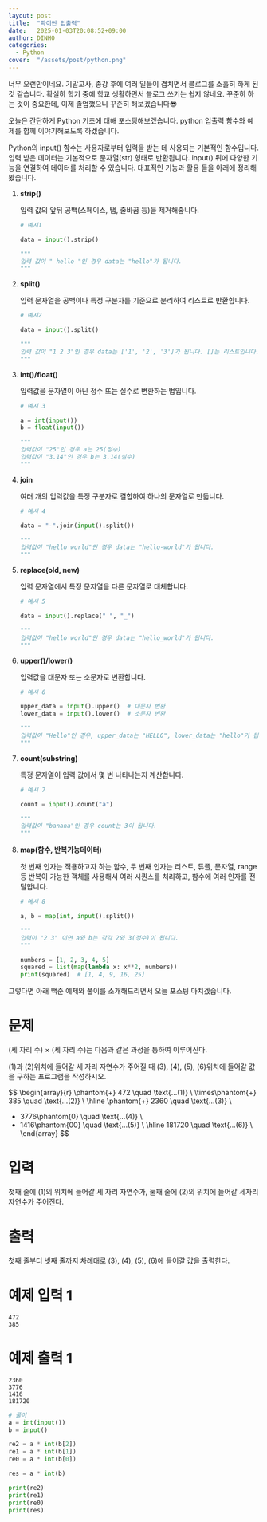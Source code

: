 ```yaml
---
layout: post
title:  "파이썬 입출력"
date:   2025-01-03T20:08:52+09:00
author: DINHO
categories:
  - Python
cover:  "/assets/post/python.png"
---
```


너무 오랜만이네요. 기말고사, 종강 후에 여러 일들이 겹치면서 블로그를 소홀히 하게 된 것 같습니다. 확실히 학기 중에 학교 생활하면서 블로그 쓰기는 쉽지 않네요. 
꾸준히 하는 것이 중요한데, 이제 졸업했으니 꾸준히 해보겠습니다😎

오늘은 간단하게 Python 기초에 대해 포스팅해보겠습니다. python 입출력 함수와 예제를 함께 이야기해보도록 하겠습니다.

Python의 input() 함수는 사용자로부터 입력을 받는 데 사용되는 기본적인 함수입니다. 입력 받은 데이터는 기본적으로 문자열(str) 형태로 반환됩니다. input() 뒤에 다양한 기능을 연결하여 데이터를 처리할 수 있습니다. 대표적인 기능과 활용 들을 아래에 정리해봤습니다.

1. __strip()__

    입력 값의 앞뒤 공백(스페이스, 탭, 줄바꿈 등)을 제거해줍니다.

    ```Python
    # 예시1

    data = input().strip()

    """
    입력 값이 " hello "인 경우 data는 "hello"가 됩니다.
    """
    ```

2. __split()__

    입력 문자열을 공백이나 특정 구분자를 기준으로 분리하여 리스트로 반환합니다.

    ```Python
    # 예시2

    data = input().split()

    """
    입력 값이 "1 2 3"인 경우 data는 ['1', '2', '3']가 됩니다. []는 리스트입니다.
    """
    ```

3. __int()/float()__

    입력값을 문자열이 아닌 정수 또는 실수로 변환하는 법입니다.

    ```Python
    # 예시 3
    
    a = int(input())
    b = float(input())

    """
    입력값이 "25"인 경우 a는 25(정수)
    입력값이 "3.14"인 경우 b는 3.14(실수)
    """
    ```

4. __join__

    여러 개의 입력값을 특정 구분자로 결합하여 하나의 문자열로 만듧니다.

    ```Python
    # 예시 4

    data = "-".join(input().split())

    """
    입력값이 "hello world"인 경우 data는 "hello-world"가 됩니다.
    """
    ```

5. __replace(old, new)__

    입력 문자열에서 특정 문자열을 다른 문자열로 대체합니다.

    ```Python
    # 예시 5

    data = input().replace(" ", "_")

    """
    입력값이 "hello world"인 경우 data는 "hello_world"가 됩니다.
    """
    ```

6. __upper()/lower()__

    입력값을 대문자 또는 소문자로 변환합니다.

    ```Python
    # 예시 6

    upper_data = input().upper()  # 대문자 변환
    lower_data = input().lower()  # 소문자 변환

    """
    입력값이 "Hello"인 경우, upper_data는 "HELLO", lower_data는 "hello"가 됩니다.
    """
    ```

7. __count(substring)__

    특정 문자열이 입력 값에서 몇 번 나타나는지 계산합니다.

    ```Python
    # 예시 7

    count = input().count("a")

    """
    입력값이 "banana"인 경우 count는 3이 됩니다.
    """
    ```

8. __map(함수, 반복가능데이터)__

    첫 번째 인자는 적용하고자 하는 함수, 두 번째 인자는 리스트, 튜플, 문자열, range 등 반복이 가능한 객체를 사용해서 여러 시퀀스를 처리하고, 함수에 여러 인자를 전달합니다.

    ```Python
    # 예시 8

    a, b = map(int, input().split())

    """
    입력이 "2 3" 이면 a와 b는 각각 2와 3(정수)이 됩니다.
    """

    numbers = [1, 2, 3, 4, 5]
    squared = list(map(lambda x: x**2, numbers))
    print(squared)  # [1, 4, 9, 16, 25]
    ```

그렇다면 아래 백준 예제와 풀이를 소개해드리면서 오늘 포스팅 마치겠습니다.

# 문제

(세 자리 수) × (세 자리 수)는 다음과 같은 과정을 통하여 이루어진다.


(1)과 (2)위치에 들어갈 세 자리 자연수가 주어질 때 (3), (4), (5), (6)위치에 들어갈 값을 구하는 프로그램을 작성하시오.


$$
\begin{array}{r}
\phantom{+} 472 \quad \text{...(1)} \\ 
\times\phantom{+} 385 \quad \text{...(2)} \\ 
\hline
\phantom{+} 2360 \quad \text{...(3)} \\ 
+ 3776\phantom{0} \quad \text{...(4)} \\ 
+ 1416\phantom{00} \quad \text{...(5)} \\ 
\hline
181720 \quad \text{...(6)} \\ 
\end{array}
$$

# 입력

첫째 줄에 (1)의 위치에 들어갈 세 자리 자연수가, 둘째 줄에 (2)의 위치에 들어갈 세자리 자연수가 주어진다.

# 출력

첫째 줄부터 넷째 줄까지 차례대로 (3), (4), (5), (6)에 들어갈 값을 출력한다.

# 예제 입력 1 

```
472
385
```

# 예제 출력 1 

```
2360
3776
1416
181720
```

```Python
# 풀이
a = int(input())
b = input()

re2 = a * int(b[2])
re1 = a * int(b[1])
re0 = a * int(b[0])

res = a * int(b)

print(re2)
print(re1)
print(re0)
print(res)
```